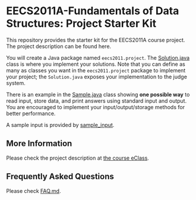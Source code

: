 # EECS2011A-Fundamentals of Data Structures: Project Starter Kit
This repository provides the starter kit for the EECS2011A course project. The project description can be found here.  

You will create a Java package named ``eecs2011.project``. The [Solution.java](/src/eecs2011/project/Solution.java) 
class is where you implement your solutions. Note that you can define as many as classes you want in the ``eecs2011.project``
package to implement your project; the ``Solution.java`` exposes your implementation to the judge system.

There is an example in the [Sample.java](/src/eecs2011/project/Sample.java) class showing **one possible way** to read input, 
store data, and print answers using standard input and output. You are encouraged to implement your input/output/storage 
methods for better performance.

A sample input is provided by [sample_input](/sample_input).

## More Information
Please check the project description at [the course eClass](https://eclass.yorku.ca/eclass/mod/assign/view.php?id=348653).

## Frequently Asked Questions
Please check [FAQ.md](FAQ.md).
